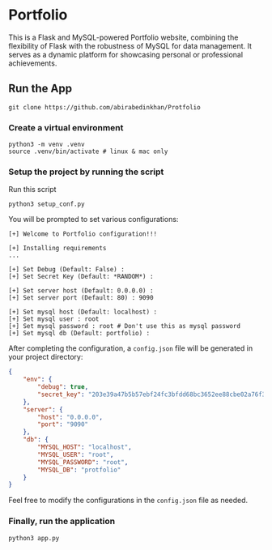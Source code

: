 # Portfolio

This is a Flask and MySQL-powered Portfolio website, combining the flexibility of Flask with the robustness of MySQL for data management. It serves as a dynamic platform for showcasing personal or professional achievements.

## Run the App
```
git clone https://github.com/abirabedinkhan/Protfolio
```
### Create a virtual environment
```
python3 -m venv .venv
source .venv/bin/activate # linux & mac only
```

### Setup the project by running the script
Run this script
```
python3 setup_conf.py
```
You will be prompted to set various configurations:
```
[+] Welcome to Portfolio configuration!!!

[+] Installing requirements
...

[+] Set Debug (Default: False) :
[+] Set Secret Key (Default: *RANDOM*) :

[+] Set server host (Default: 0.0.0.0) :
[+] Set server port (Default: 80) : 9090

[+] Set mysql host (Default: localhost) :
[+] Set mysql user : root
[+] Set mysql password : root # Don't use this as mysql password
[+] Set mysql db (Default: portfolio) :
```
After completing the configuration, a `config.json` file will be generated in your project directory:
```json
{
    "env": {
        "debug": true,
        "secret_key": "203e39a47b5b57ebf24fc3bfdd68bc3652ee88cbe02a76f3badf2094616a958e"
    },
    "server": {
        "host": "0.0.0.0",
        "port": "9090"
    },
    "db": {
        "MYSQL_HOST": "localhost",
        "MYSQL_USER": "root",
        "MYSQL_PASSWORD": "root",
        "MYSQL_DB": "protfolio"
    }
}
```
Feel free to modify the configurations in the `config.json` file as needed.

### Finally, run the application
```
python3 app.py
```
